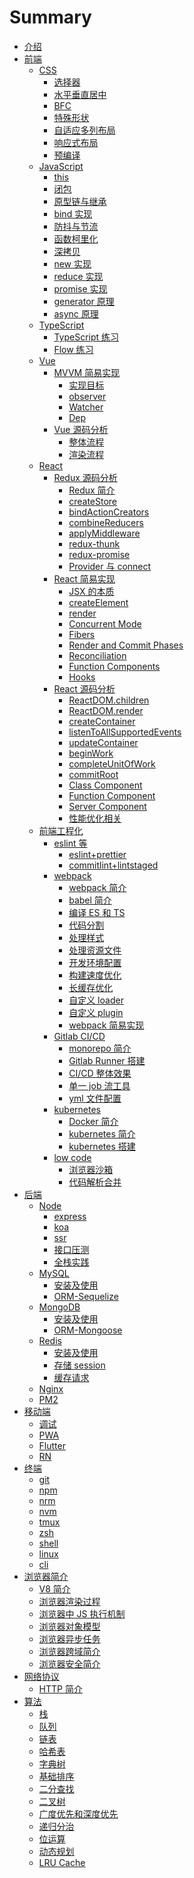 # Summary

- [介绍](README.md)
- [前端]()
  - [CSS]()
    - [选择器](./frontend/css/select/README.md)
    - [水平垂直居中](./frontend/css/center/README.md)
    - [BFC](./frontend/css/bfc/README.md)
    - [特殊形状](./frontend/css/special-shape/README.md)
    - [自适应多列布局](./frontend/css/adaptive-columns/README.md)
    - [响应式布局](./frontend/css/responsive-layout/README.md)
    - [预编译](./frontend/css/precompiled/README.md)
  - [JavaScript]()
    - [this](./frontend/js/this/README.md)
    - [闭包](./frontend/js/closure/README.md)
    - [原型链与继承](./frontend/js/prototype/README.md)
    - [bind 实现](./frontend/js/bind/README.md)
    - [防抖与节流](./frontend/js/debounce-throttle/README.md)
    - [函数柯里化](./frontend/js/curry/README.md)
    - [深拷贝](./frontend/js/copy/README.md)
    - [new 实现](./frontend/js/new/README.md)
    - [reduce 实现](./frontend/js/reduce/README.md)
    - [promise 实现](./frontend/js/promise/README.md)
    - [generator 原理](./frontend/js/generator/README.md)
    - [async 原理](./frontend/js/async/README.md)
  - [TypeScript]()
    - [TypeScript 练习](./frontend/ts/ts/README.md)
    - [Flow 练习](./frontend/ts/flow/README.md)
  - [Vue]()
    - [MVVM 简易实现]()
      - [实现目标](./frontend/vue/mvvm/target/README.md)
      - [observer](./frontend/vue/mvvm/observer/README.md)
      - [Watcher](./frontend/vue/mvvm/watcher/README.md)
      - [Dep](./frontend/vue/mvvm/dep/README.md)
    - [Vue 源码分析]()
      - [整体流程](./frontend/vue/vue/process/README.md)
      - [渲染流程](./frontend/vue/vue/mount/README.md)
  - [React]()
    - [Redux 源码分析]()
      - [Redux 简介](./frontend/react/redux/introduction/README.md)
      - [createStore](./frontend/react/redux/createStore/README.md)
      - [bindActionCreators](./frontend/react/redux/bindActionCreators/README.md)
      - [combineReducers](./frontend/react/redux/combineReducers/README.md)
      - [applyMiddleware](./frontend/react/redux/applyMiddleware/README.md)
      - [redux-thunk](./frontend/react/redux/redux-thunk/README.md)
      - [redux-promise](./frontend/react/redux/redux-promise/README.md)
      - [Provider 与 connect](./frontend/react/redux/provider-connect/README.md)
    - [React 简易实现]()
      - [JSX 的本质](./frontend/react/react-simple/jsx/README.md)
      - [createElement](./frontend/react/react-simple/createElement/README.md)
      - [render](./frontend/react/react-simple/render/README.md)
      - [Concurrent Mode](./frontend/react/react-simple/Concurrent/README.md)
      - [Fibers](./frontend/react/react-simple/Fibers/README.md)
      - [Render and Commit Phases](./frontend/react/react-simple/commit/README.md)
      - [Reconciliation](./frontend/react/react-simple/reconciliation/README.md)
      - [Function Components](./frontend/react/react-simple/function/README.md)
      - [Hooks](./frontend/react/react-simple/hooks/README.md)
    - [React 源码分析]()
      - [ReactDOM.children](./frontend/react/source-code/ReactDOM.children/README.md)
      - [ReactDOM.render](./frontend/react/source-code/ReactDOM.render/README.md)
      - [createContainer](./frontend/react/source-code/createContainer/README.md)
      - [listenToAllSupportedEvents](./frontend/react/source-code/listenToAllSupportedEvents/README.md)
      - [updateContainer](./frontend/react/source-code/updateContainer/README.md)
      - [beginWork](./frontend/react/source-code/beginWork/README.md)
      - [completeUnitOfWork](./frontend/react/source-code/completeUnitOfWork/README.md)
      - [commitRoot](./frontend/react/source-code/commitRoot/README.md)
      - [Class Component](./frontend/react/source-code/class-component/README.md)
      - [Function Component](./frontend/react/source-code/function-component/README.md)
      - [Server Component](./frontend/react/source-code/server-component/README.md)
      - [性能优化相关](./frontend/react/source-code/optimization-performance/README.md)
  - [前端工程化]()
    - [eslint 等]()
      - [eslint+prettier](./frontend/engineering/normalize/eslint/README.md)
      - [commitlint+lintstaged](./frontend/engineering/normalize/commitlint/README.md)
    - [webpack]()
      - [webpack 简介](./frontend/engineering/webpack/introduction/README.md)
      - [babel 简介](./frontend/engineering/webpack/babel/README.md)
      - [编译 ES 和 TS](./frontend/engineering/webpack/es-ts/README.md)
      - [代码分割](./frontend/engineering/webpack/splitChunks/README.md)
      - [处理样式](./frontend/engineering/webpack/style/README.md)
      - [处理资源文件](./frontend/engineering/webpack/file/README.md)
      - [开发环境配置](./frontend/engineering/webpack/devserver/README.md)
      - [构建速度优化](./frontend/engineering/webpack/optimization-build/README.md)
      - [长缓存优化](./frontend/engineering/webpack/optimization-cache/README.md)
      - [自定义 loader](./frontend/engineering/webpack/webpack-loader/README.md)
      - [自定义 plugin](./frontend/engineering/webpack/webpack-plugin/README.md)
      - [webpack 简易实现](./frontend/engineering/webpack/webpack-simple/README.md)
    - [Gitlab CI/CD]()
      - [monorepo 简介](./frontend/engineering/gitlab/monorepo/README.md)
      - [Gitlab Runner 搭建](./frontend/engineering/gitlab/runner/README.md)
      - [CI/CD 整体效果](./frontend/engineering/gitlab/overall/README.md)
      - [单一 job 流工具](./frontend/engineering/gitlab/job/README.md)
      - [yml 文件配置](./frontend/engineering/gitlab/yml/README.md)
    - [kubernetes]()
      - [Docker 简介](./frontend/engineering/kubernetes/docker/README.md)
      - [kubernetes 简介](./frontend/engineering/kubernetes/introduction/README.md)
      - [kubernetes 搭建](./frontend/engineering/kubernetes/install/README.md)
    - [low code]()
      - [浏览器沙箱](./frontend/engineering/builder/sandbox/README.md)
      - [代码解析合并](./frontend/engineering/builder/parsing/README.md)
- [后端]()
  - [Node](./backend/node/README.md)
    - [express](./backend/node/express/README.md)
    - [koa](./backend/node/koa/README.md)
    - [ssr](./backend/node/ssr/README.md)
    - [接口压测](./backend/node/test/README.md)
    - [全栈实践](./backend/node/practice/README.md)
  - [MySQL]()
    - [安装及使用](./backend/mysql/install-use/README.md)
    - [ORM-Sequelize](./backend/mysql/orm/README.md)
  - [MongoDB]()
    - [安装及使用](./backend/mongo/install-use/README.md)
    - [ORM-Mongoose](./backend/mongo/orm/README.md)
  - [Redis]()
    - [安装及使用](./backend/redis/install-use/README.md)
    - [存储 session](./backend/redis/session/README.md)
    - [缓存请求](./backend/redis/impl/README.md)
  - [Nginx](./backend/nginx/README.md)
  - [PM2](./backend/pm2/README.md)
- [移动端]()
  - [调试](./hybird/devtools/README.md)
  - [PWA](./hybird/pwa/README.md)
  - [Flutter](./hybird/flutter/README.md)
  - [RN](./hybird/rn/README.md)
- [终端]()
  - [git](./terminal/git/README.md)
  - [npm](./terminal/npm/README.md)
  - [nrm](./terminal/nrm/README.md)
  - [nvm](./terminal/nvm/README.md)
  - [tmux](./terminal/tmux/README.md)
  - [zsh](./terminal/zsh/README.md)
  - [shell](./terminal/shell/README.md)
  - [linux](./terminal/linux/README.md)
  - [cli](./terminal/cli/README.md)
- [浏览器简介]()
  - [V8 简介](./browser/v8/README.md)
  - [浏览器渲染过程](./browser/render/README.md)
  - [浏览器中 JS 执行机制](./browser/js-execute/README.md)
  - [浏览器对象模型](./browser/bom/README.md)
  - [浏览器异步任务](./browser/async/README.md)
  - [浏览器跨域简介](./browser/domain/README.md)
  - [浏览器安全简介](./browser/security/README.md)
- [网络协议]()
  - [HTTP 简介](./network/http/README.md)
- [算法]()
  - [栈](./algorithm/stack/README.md)
  - [队列](./algorithm/queue/README.md)
  - [链表](./algorithm/linked-list/README.md)
  - [哈希表](./algorithm/hash/README.md)
  - [字典树](./algorithm/trie/README.md)
  - [基础排序](./algorithm/sort/README.md)
  - [二分查找](./algorithm/binary-search/README.md)
  - [二叉树](./algorithm/binary-tree/README.md)
  - [广度优先和深度优先](./algorithm/first-search/README.md)
  - [递归分治](./algorithm/recursion/README.md)
  - [位运算](./algorithm/bitwise/README.md)
  - [动态规划](./algorithm/dynamic/README.md)
  - [LRU Cache](./algorithm/lru/README.md)
